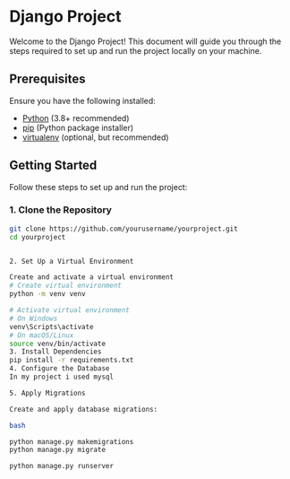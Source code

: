 # Django Project

Welcome to the Django Project! This document will guide you through the steps required to set up and run the project locally on your machine.

## Prerequisites

Ensure you have the following installed:

- [Python](https://www.python.org/downloads/) (3.8+ recommended)
- [pip](https://pip.pypa.io/en/stable/) (Python package installer)
- [virtualenv](https://virtualenv.pypa.io/en/latest/) (optional, but recommended)

## Getting Started

Follow these steps to set up and run the project:

### 1. Clone the Repository

```bash
git clone https://github.com/yourusername/yourproject.git
cd yourproject


2. Set Up a Virtual Environment

Create and activate a virtual environment
# Create virtual environment
python -m venv venv

# Activate virtual environment
# On Windows
venv\Scripts\activate
# On macOS/Linux
source venv/bin/activate
3. Install Dependencies
pip install -r requirements.txt
4. Configure the Database
In my project i used mysql

5. Apply Migrations

Create and apply database migrations:

bash

python manage.py makemigrations
python manage.py migrate

python manage.py runserver
